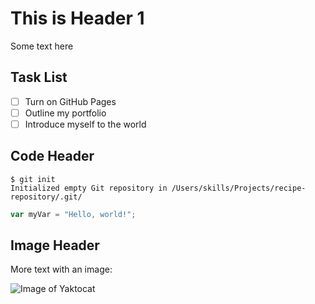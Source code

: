 # This is Header 1
Some text here

## Task List
- [ ] Turn on GitHub Pages
- [ ] Outline my portfolio
- [ ] Introduce myself to the world

## Code Header
```
$ git init
Initialized empty Git repository in /Users/skills/Projects/recipe-repository/.git/
```
``` javascript
var myVar = "Hello, world!";
```

## Image Header
More text with an image:

![Image of Yaktocat](https://octodex.github.com/images/yaktocat.png)

